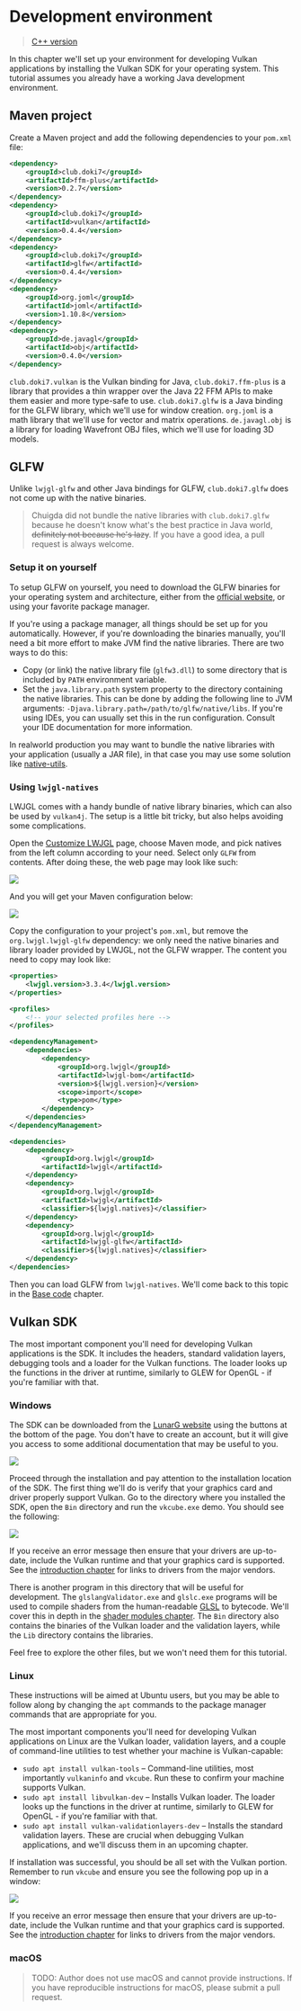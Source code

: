 # Development environment

> [C++ version](https://vulkan-tutorial.com/Development_environment)

In this chapter we'll set up your environment for developing Vulkan applications by installing the Vulkan SDK for your operating system. This tutorial assumes you already have a working Java development environment.

## Maven project

Create a Maven project and add the following dependencies to your `pom.xml` file:

```xml
<dependency>
    <groupId>club.doki7</groupId>
    <artifactId>ffm-plus</artifactId>
    <version>0.2.7</version>
</dependency>
<dependency>
    <groupId>club.doki7</groupId>
    <artifactId>vulkan</artifactId>
    <version>0.4.4</version>
</dependency>
<dependency>
    <groupId>club.doki7</groupId>
    <artifactId>glfw</artifactId>
    <version>0.4.4</version>
</dependency>
<dependency>
    <groupId>org.joml</groupId>
    <artifactId>joml</artifactId>
    <version>1.10.8</version>
</dependency>
<dependency>
    <groupId>de.javagl</groupId>
    <artifactId>obj</artifactId>
    <version>0.4.0</version>
</dependency>
```

`club.doki7.vulkan` is the Vulkan binding for Java, `club.doki7.ffm-plus` is a library that provides a thin wrapper over the Java 22 FFM APIs to make them easier and more type-safe to use. `club.doki7.glfw` is a Java binding for the GLFW library, which we'll use for window creation. `org.joml` is a math library that we'll use for vector and matrix operations. `de.javagl.obj` is a library for loading Wavefront OBJ files, which we'll use for loading 3D models.

## GLFW

Unlike `lwjgl-glfw` and other Java bindings for GLFW, `club.doki7.glfw` does not come up with the native binaries.

> Chuigda did not bundle the native libraries with `club.doki7.glfw` because he doesn't know what's the best practice in Java world, <del>definitely not because he's lazy</del>. If you have a good idea, a pull request is always welcome.

### Setup it on yourself

To setup GLFW on yourself, you need to download the GLFW binaries for your operating system and architecture, either from the [official website](https://www.glfw.org/download.html), or using your favorite package manager.

If you're using a package manager, all things should be set up for you automatically. However, if you're downloading the binaries manually, you'll need a bit more effort to make JVM find the native libraries. There are two ways to do this:

- Copy (or link) the native library file (`glfw3.dll`) to some directory that is included by `PATH` environment variable.
- Set the `java.library.path` system property to the directory containing the native libraries. This can be done by adding the following line to JVM arguments: `-Djava.library.path=/path/to/glfw/native/libs`. If you're using IDEs, you can usually set this in the run configuration. Consult your IDE documentation for more information.

In realworld production you may want to bundle the native libraries with your application (usually a JAR file), in that case you may use some solution like [native-utils](https://github.com/adamheinrich/native-utils).

### Using `lwjgl-natives`

LWJGL comes with a handy bundle of native library binaries, which can also be used by `vulkan4j`. The setup is a little bit tricky, but also helps avoiding some complications.

Open the [Customize LWJGL](https://www.lwjgl.org/customize) page, choose Maven mode, and pick natives from the left column according to your need. Select only `GLFW` from contents. After doing these, the web page may look like such:

![](../../images/lwjgl_natives_setup.png)

And you will get your Maven configuration below:

![](../../images/lwjgl_generated_maven_config.png)

Copy the configuration to your project's `pom.xml`, but remove the `org.lwjgl.lwjgl-glfw` dependency: we only need the native binaries and library loader provided by LWJGL, not the GLFW wrapper. The content you need to copy may look like:

```xml
<properties>
    <lwjgl.version>3.3.4</lwjgl.version>
</properties>

<profiles>
    <!-- your selected profiles here -->
</profiles>

<dependencyManagement>
    <dependencies>
        <dependency>
            <groupId>org.lwjgl</groupId>
            <artifactId>lwjgl-bom</artifactId>
            <version>${lwjgl.version}</version>
            <scope>import</scope>
            <type>pom</type>
        </dependency>
    </dependencies>
</dependencyManagement>

<dependencies>
    <dependency>
        <groupId>org.lwjgl</groupId>
        <artifactId>lwjgl</artifactId>
    </dependency>
    <dependency>
        <groupId>org.lwjgl</groupId>
        <artifactId>lwjgl</artifactId>
        <classifier>${lwjgl.natives}</classifier>
    </dependency>
    <dependency>
        <groupId>org.lwjgl</groupId>
        <artifactId>lwjgl-glfw</artifactId>
        <classifier>${lwjgl.natives}</classifier>
    </dependency>
</dependencies>
```

Then you can load GLFW from `lwjgl-natives`. We'll come back to this topic in the [Base code](./01-setup/instance.md) chapter.

## Vulkan SDK

The most important component you'll need for developing Vulkan applications is the SDK. It includes the headers, standard validation layers, debugging tools and a loader for the Vulkan functions. The loader looks up the functions in the driver at runtime, similarly to GLEW for OpenGL - if you're familiar with that.

### Windows

The SDK can be downloaded from the [LunarG website](https://vulkan.lunarg.com/) using the buttons at the bottom of the page. You don't have to create an account, but it will give you access to some additional documentation that may be useful to you.

![](../../images/vulkan_sdk_download_buttons.png)

Proceed through the installation and pay attention to the installation location of the SDK. The first thing we'll do is verify that your graphics card and driver properly support Vulkan. Go to the directory where you installed the SDK, open the `Bin` directory and run the `vkcube.exe` demo. You should see the following:

![](../../images/cube_demo.png)

If you receive an error message then ensure that your drivers are up-to-date, include the Vulkan runtime and that your graphics card is supported. See the [introduction chapter](introduction.md) for links to drivers from the major vendors.

There is another program in this directory that will be useful for development. The `glslangValidator.exe` and `glslc.exe` programs will be used to compile shaders from the human-readable [GLSL](https://en.wikipedia.org/wiki/OpenGL_Shading_Language) to bytecode. We'll cover this in depth in the [shader modules chapter](pipeline/ch09-shader-modules.md). The `Bin` directory also contains the binaries of the Vulkan loader and the validation layers, while the `Lib` directory contains the libraries.

Feel free to explore the other files, but we won't need them for this tutorial.

### Linux

These instructions will be aimed at Ubuntu users, but you may be able to follow along by changing the `apt` commands to the package manager commands that are appropriate for you.

The most important components you'll need for developing Vulkan applications on Linux are the Vulkan loader, validation layers, and a couple of command-line utilities to test whether your machine is Vulkan-capable:

* `sudo apt install vulkan-tools` &ndash; Command-line utilities, most importantly `vulkaninfo` and `vkcube`. Run these to confirm your machine supports Vulkan.
* `sudo apt install libvulkan-dev` &ndash; Installs Vulkan loader. The loader looks up the functions in the driver at runtime, similarly to GLEW for OpenGL - if you're familiar with that.
* `sudo apt install vulkan-validationlayers-dev` &ndash; Installs the standard validation layers. These are crucial when debugging Vulkan applications, and we'll discuss them in an upcoming chapter.

If installation was successful, you should be all set with the Vulkan portion. Remember to run `vkcube` and ensure you see the following pop up in a window:

![](../../images/cube_demo_nowindow.png)

If you receive an error message then ensure that your drivers are up-to-date, include the Vulkan runtime and that your graphics card is supported. See the [introduction chapter](introduction.md) for links to drivers from the major vendors.

### macOS

> TODO: Author does not use macOS and cannot provide instructions. If you have reproducible instructions for macOS, please submit a pull request. 
